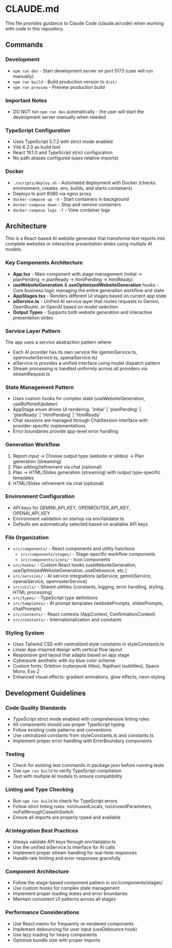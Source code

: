 # CLAUDE.md

This file provides guidance to Claude Code (claude.ai/code) when working with code in this repository.

## Commands

### Development
- `npm run dev` - Start development server on port 5173 (user will run manually)
- `npm run build` - Build production version to `dist/`
- `npm run preview` - Preview production build

### Important Notes
- DO NOT run `npm run dev` automatically - the user will start the development server manually when needed

### TypeScript Configuration
- Uses TypeScript 5.7.2 with strict mode enabled
- Vite 6.2.0 as build tool
- React 19.1.0 and TypeScript strict configuration
- No path aliases configured (uses relative imports)

### Docker
- `./scripts/deploy.sh` - Automated deployment with Docker (checks environment, creates .env, builds, and starts containers)
- Deploys to port 8080 via nginx proxy
- `docker-compose up -d` - Start containers in background
- `docker-compose down` - Stop and remove containers
- `docker-compose logs -f` - View container logs

## Architecture

This is a React-based AI website generator that transforms text reports into complete websites or interactive presentation slides using multiple AI models.

### Key Components Architecture
- **App.tsx** - Main component with stage management (initial → planPending → planReady → htmlPending → htmlReady)
- **useWebsiteGeneration** & **useOptimizedWebsiteGeneration** hooks - Core business logic managing the entire generation workflow and state
- **AppStages.tsx** - Renders different UI stages based on current app state
- **aiService.ts** - Unified AI service layer that routes requests to Gemini, OpenRouter, or OpenAI based on model selection
- **Output Types** - Supports both website generation and interactive presentation slides

### Service Layer Pattern
The app uses a service abstraction pattern where:
- Each AI provider has its own service file (geminiService.ts, openrouterService.ts, openaiService.ts)
- aiService.ts provides a unified interface using model dispatch pattern
- Stream processing is handled uniformly across all providers via streamRequest.ts

### State Management Pattern
- Uses custom hooks for complex state (useWebsiteGeneration, useBufferedUpdater)
- AppStage enum drives UI rendering: 'initial' | 'planPending' | 'planReady' | 'htmlPending' | 'htmlReady'
- Chat sessions are managed through ChatSession interface with provider-specific implementations
- Error boundaries provide app-level error handling

### Generation Workflow
1. Report input → Choose output type (website or slides) → Plan generation (streaming)
2. Plan editing/refinement via chat (optional)
3. Plan → HTML/Slides generation (streaming) with output type-specific templates
4. HTML/Slides refinement via chat (optional)

### Environment Configuration
- API keys for GEMINI_API_KEY, OPENROUTER_API_KEY, OPENAI_API_KEY
- Environment validation on startup via envValidator.ts
- Defaults are automatically selected based on available API keys

### File Organization
- `src/components/` - React components and utility functions
  - `src/components/stages/` - Stage-specific workflow components
  - `src/components/icons/` - Icon components
- `src/hooks/` - Custom React hooks (useWebsiteGeneration, useOptimizedWebsiteGeneration, useDebounce, etc.)
- `src/services/` - AI service integrations (aiService, geminiService, openaiService, openrouterService)
- `src/utils/` - Shared utilities (constants, logging, error handling, styling, HTML processing)
- `src/types/` - TypeScript type definitions
- `src/templates/` - AI prompt templates (websitePrompts, slidesPrompts, chatPrompts)
- `src/contexts/` - React contexts (AppContext, ConfirmationContext)
- `src/constants/` - Internationalization and constants

### Styling System
- Uses Tailwind CSS with centralized style constants in styleConstants.ts
- Linear App-inspired design with vertical flow layout
- Responsive grid layout that adapts based on app stage
- Cyberpunk aesthetic with icy blue color scheme
- Custom fonts: Orbitron (cyberpunk titles), Rajdhani (subtitles), Space Mono, Exo 2
- Enhanced visual effects: gradient animations, glow effects, neon styling

## Development Guidelines

### Code Quality Standards
- TypeScript strict mode enabled with comprehensive linting rules
- All components should use proper TypeScript typing
- Follow existing code patterns and conventions
- Use centralized constants from styleConstants.ts and constants.ts
- Implement proper error handling with ErrorBoundary components

### Testing
- Check for existing test commands in package.json before running tests
- Use `npm run build` to verify TypeScript compilation
- Test with multiple AI models to ensure compatibility

### Linting and Type Checking
- Run `npm run build` to check for TypeScript errors
- Follow strict linting rules: noUnusedLocals, noUnusedParameters, noFallthroughCasesInSwitch
- Ensure all imports are properly typed and available

### AI Integration Best Practices
- Always validate API keys through envValidator.ts
- Use the unified aiService.ts interface for AI calls
- Implement proper stream handling for real-time responses
- Handle rate limiting and error responses gracefully

### Component Architecture
- Follow the stage-based component pattern in src/components/stages/
- Use custom hooks for complex state management
- Implement proper loading states and error boundaries
- Maintain consistent UI patterns across all stages

### Performance Considerations
- Use React.memo for frequently re-rendered components
- Implement debouncing for user input (useDebounce hook)
- Use lazy loading for heavy components
- Optimize bundle size with proper imports